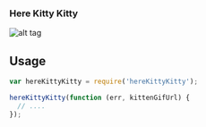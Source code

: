 ### Here Kitty Kitty

![alt tag](http://data.whicdn.com/images/33150804/large.gif)

## Usage
```javascript
var hereKittyKitty = require('hereKittyKitty');

hereKittyKitty(function (err, kittenGifUrl) {
  // ....
});
```
